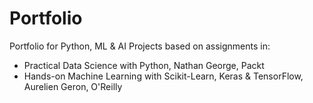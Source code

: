 # Portfolio
Portfolio for Python, ML &amp; AI Projects based on assignments in:

- Practical Data Science with Python, Nathan George, Packt
- Hands-on Machine Learning with Scikit-Learn, Keras & TensorFlow, Aurelien Geron, O'Reilly
